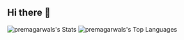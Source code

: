 ## Hi there 👋

<!--
**premagarwals/premagarwals** is a ✨ _special_ ✨ repository because its `README.md` (this file) appears on your GitHub profile.

Here are some ideas to get you started:

- 🔭 I’m currently working on ...
- 🌱 I’m currently learning ...
- 👯 I’m looking to collaborate on ...
- 🤔 I’m looking for help with ...
- 💬 Ask me about ...
- 📫 How to reach me: ...
- 😄 Pronouns: ...
- ⚡ Fun fact: ...
-->

![premagarwals's Stats](https://github-readme-stats.vercel.app/api?username=premagarwals&theme=tokyonight&show_icons=true&hide_border=false&count_private=true)
![premagarwals's Top Languages](https://github-readme-stats.vercel.app/api/top-langs/?username=premagarwals&theme=tokyonight&show_icons=true&hide_border=false&layout=compact)
